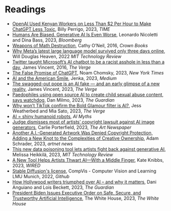 # Readings

- [OpenAI Used Kenyan Workers on Less Than $2 Per Hour to Make ChatGPT Less Toxic](https://time.com/6247678/openai-chatgpt-kenya-workers/), Billy Perrigo, 2023, _TIME_
- [Humans Are Biased. Generative AI Is Even Worse](https://www.bloomberg.com/graphics/2023-generative-ai-bias/), Leonardo Nicoletti and Dina Bass, 2023, _Bloomberg_
- [Weapons of Math Destruction](https://www.penguinrandomhouse.com/books/241363/weapons-of-math-destruction-by-cathy-oneil/), Cathy O’Neil, 2016, _Crown Books_
- [Why Meta’s latest large language model survived only three days online](https://www.technologyreview.com/2022/11/18/1063487/meta-large-language-model-ai-only-survived-three-days-gpt-3-science/), Will Douglas Heaven, 2022 _MIT Technology Review_
- [Twitter taught Microsoft’s AI chatbot to be a racist asshole in less than a day](https://www.theverge.com/2016/3/24/11297050/tay-microsoft-chatbot-racist), James Vincent, 2016, _The Verge_
- [The False Promise of ChatGPT](https://www.nytimes.com/2023/03/08/opinion/noam-chomsky-chatgpt-ai.html), Noam Chomsky, 2023, _New York Times_
- [AI and the American Smile](https://medium.com/@socialcreature/ai-and-the-american-smile-76d23a0fbfaf), Jenka, 2023, _Medium_
- [The swagged-out pope is an AI fake — and an early glimpse of a new reality](https://www.theverge.com/2023/3/27/23657927/ai-pope-image-fake-midjourney-computer-generated-aesthetic), James Vincent, 2023, _The Verge_
- [Paedophiles using open source AI to create child sexual abuse content, says watchdog](https://www.theguardian.com/society/2023/sep/12/paedophiles-using-open-source-ai-to-create-child-sexual-abuse-content-says-watchdog), Dan Milmo, 2023, _The Guardian_
- [Why won’t TikTok confirm the Bold Glamour filter is AI?](https://www.theverge.com/2023/3/2/23621751/bold-glamour-tiktok-face-filter-beauty-ai-ar-body-dismorphia), Jess Weatherbed and Mia Sato, 2023, _The Verge_
- [AI = shiny humanoid robots](https://www.aimyths.org/ai-equals-shiny-humanoid-robots), _AI Myths_
- [Judge dismisses most of artists’ copyright lawsuit against AI image generators](https://www.theartnewspaper.com/2023/10/31/california-judge-dismisses-most-of-artists-ai-copyright-lawsuit), Carlie Porterfield, 2023, _The Art Newspaper_
- [Another A.I.-Generated Artwork Was Denied Copyright Protection, Adding a New Knot to the Complexities of Creative Ownership](https://news.artnet.com/art-world/ai-art-copyright-2367590), Adam Schrader, 2023, _artnet news_
- [This new data poisoning tool lets artists fight back against generative AI](https://www.technologyreview.com/2023/10/23/1082189/data-poisoning-artists-fight-generative-ai/), Melissa Heikkilä, 2023, _MIT Technology Review_
- [A New Tool Helps Artists Thwart AI—With a Middle Finger](https://www.wired.com/story/kudurru-ai-scraping-block-poisoning-spawning/), Kate Knibbs, 2023, _WIRED_
- [Stable Diffusion's license](https://github.com/CompVis/stable-diffusion/blob/main/LICENSE), CompVis - Computer Vision and Learning LMU Munich, 2022, _Github_
- [How Hollywood writers triumphed over AI – and why it matters](https://www.theguardian.com/culture/2023/oct/01/hollywood-writers-strike-artificial-intelligence), Dani Anguiano and Lois Beckett, 2023, _The Guardian_
- [President Biden Issues Executive Order on Safe, Secure, and Trustworthy Artificial Intelligence](https://www.whitehouse.gov/briefing-room/statements-releases/2023/10/30/fact-sheet-president-biden-issues-executive-order-on-safe-secure-and-trustworthy-artificial-intelligence/), The White House, 2023, _The White House_
